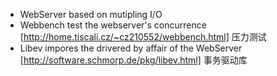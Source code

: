 * WebServer based on mutipling I/O
* Webbench test the webserver's concurrence  [http://home.tiscali.cz/~cz210552/webbench.html] 压力测试
* Libev impores the drivered by affair of the WebServer [http://software.schmorp.de/pkg/libev.html] 事务驱动库
